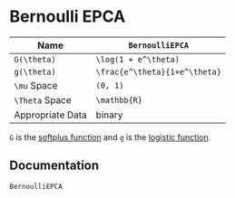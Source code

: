 # Bernoulli EPCA

| Name             | `BernoulliEPCA`                 |
|------------------|---------------------------------|
| ``G(\theta)``    | ``\log(1 + e^\theta)``         |
| ``g(\theta)``    | ``\frac{e^\theta}{1+e^\theta}`` |
| ``\mu`` Space    | ``(0, 1)``                      |
| ``\Theta`` Space | ``\mathbb{R}``                  |
| Appropriate Data | binary                          |

``G`` is the [softplus function](https://en.wikipedia.org/wiki/Softplus) and ``g`` is the [logistic function](https://en.wikipedia.org/wiki/Logistic_function).

## Documentation

```@docs
BernoulliEPCA
```

